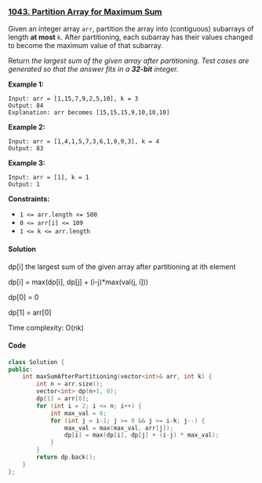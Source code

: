### [1043. Partition Array for Maximum Sum](https://leetcode.com/problems/partition-array-for-maximum-sum/)

Given an integer array `arr`, partition the array into (contiguous) subarrays of length **at most** `k`. After partitioning, each subarray has their values changed to become the maximum value of that subarray.

Return *the largest sum of the given array after partitioning. Test cases are generated so that the answer fits in a **32-bit** integer.*

 

**Example 1:**

```
Input: arr = [1,15,7,9,2,5,10], k = 3
Output: 84
Explanation: arr becomes [15,15,15,9,10,10,10]
```

**Example 2:**

```
Input: arr = [1,4,1,5,7,3,6,1,9,9,3], k = 4
Output: 83
```

**Example 3:**

```
Input: arr = [1], k = 1
Output: 1
```

 

**Constraints:**

- `1 <= arr.length <= 500`
- `0 <= arr[i] <= 109`
- `1 <= k <= arr.length`

#### Solution

dp[i] the largest sum of the given array after partitioning at ith element

dp[i] = max(dp[i], dp[j] + (i-j)*max(val(j, i]))

dp[0] = 0

dp[1] = arr[0]

Time complexity: O(nk)

#### Code

```c++
class Solution {
public:
    int maxSumAfterPartitioning(vector<int>& arr, int k) {
        int n = arr.size();
        vector<int> dp(n+1, 0);
        dp[1] = arr[0];
        for (int i = 2; i <= n; i++) {
            int max_val = 0;
            for (int j = i-1; j >= 0 && j >= i-k; j--) {
                max_val = max(max_val, arr[j]);
                dp[i] = max(dp[i], dp[j] + (i-j) * max_val);
            }
        }
        return dp.back();
    }
};
```



